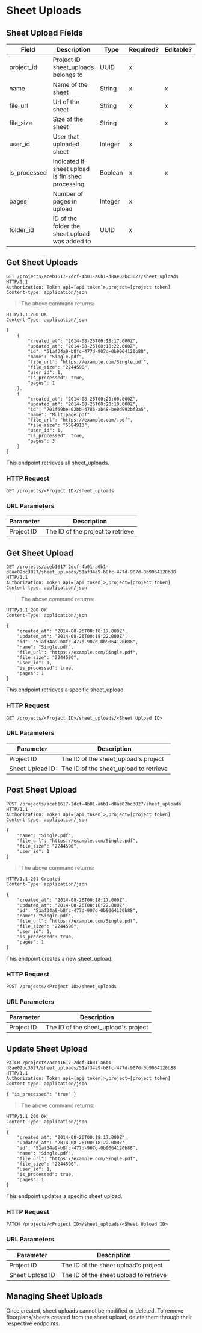 # Sheet Uploads

## Sheet Upload Fields

Field | Description | Type | Required? | Editable? | Default
--------- | --------- | --------- | --------- | --------- | ---------
project_id | Project ID sheet_uploads belongs to | UUID | x | |
name | Name of the sheet | String | x | x |
file_url | Url of the sheet | String | x | x |
file_size | Size of the sheet | String |  | x |
user_id | User that uploaded sheet | Integer | x | | _generated_
is_processed | Indicated if sheet upload is finished processing | Boolean | x | x | false
pages | Number of pages in upload | Integer | x | | _generated_
folder_id | ID of the folder the sheet upload was added to | UUID | x | |


## Get Sheet Uploads

```http
GET /projects/aceb1617-2dcf-4b01-a6b1-d8ae02bc3027/sheet_uploads HTTP/1.1
Authorization: Token api=[api token]>,project=[project token]
Content-type: application/json
```

> The above command returns:

```http
HTTP/1.1 200 OK
Content-Type: application/json

[
    {
        "created_at": "2014-08-26T00:18:17.000Z",
        "updated_at": "2014-08-26T00:18:22.000Z",
        "id": "51af34a9-b8fc-477d-907d-0b9064120b88",
        "name": "Single.pdf",
        "file_url": "https://example.com/Single.pdf",
        "file_size": "2244590",
        "user_id": 1,
        "is_processed": true,
        "pages": 1
    },
    {
        "created_at": "2014-08-26T00:20:00.000Z",
        "updated_at": "2014-08-26T00:20:10.000Z",
        "id": "701f69be-02bb-4786-ab48-be0d993bf2a5",
        "name": "Multipage.pdf",
        "file_url": "https://example.com/.pdf",
        "file_size": "5584913",
        "user_id": 1,
        "is_processed": true,
        "pages": 3
    }
]
```

This endpoint retrieves all sheet_uploads.

### HTTP Request

`GET /projects/<Project ID>/sheet_uploads`

### URL Parameters

Parameter | Description
--------- | -----------
Project ID | The ID of the project to retrieve

## Get Sheet Upload

```http
GET /projects/aceb1617-2dcf-4b01-a6b1-d8ae02bc3027/sheet_uploads/51af34a9-b8fc-477d-907d-0b9064120b88 HTTP/1.1
Authorization: Token api=[api token]>,project=[project token]
Content-type: application/json
```

> The above command returns:

```http
HTTP/1.1 200 OK
Content-Type: application/json

{
    "created_at": "2014-08-26T00:18:17.000Z",
    "updated_at": "2014-08-26T00:18:22.000Z",
    "id": "51af34a9-b8fc-477d-907d-0b9064120b88",
    "name": "Single.pdf",
    "file_url": "https://example.com/Single.pdf",
    "file_size": "2244590",
    "user_id": 1,
    "is_processed": true,
    "pages": 1
}
```

This endpoint retrieves a specific sheet_upload.

### HTTP Request

`GET /projects/<Project ID>/sheet_uploads/<Sheet Upload ID>`

### URL Parameters

Parameter | Description
--------- | -----------
Project ID | The ID of the sheet_upload's project
Sheet Upload ID | The ID of the sheet_upload to retrieve

## Post Sheet Upload

```http
POST /projects/aceb1617-2dcf-4b01-a6b1-d8ae02bc3027/sheet_uploads HTTP/1.1
Authorization: Token api=[api token]>,project=[project token]
Content-type: application/json

{
    "name": "Single.pdf",
    "file_url": "https://example.com/Single.pdf",
    "file_size": "2244590",
    "user_id": 1
}
```

> The above command returns:

```http
HTTP/1.1 201 Created
Content-Type: application/json

{
    "created_at": "2014-08-26T00:18:17.000Z",
    "updated_at": "2014-08-26T00:18:22.000Z",
    "id": "51af34a9-b8fc-477d-907d-0b9064120b88",
    "name": "Single.pdf",
    "file_url": "https://example.com/Single.pdf",
    "file_size": "2244590",
    "user_id": 1,
    "is_processed": true,
    "pages": 1
}
```

This endpoint creates a new sheet_upload.

### HTTP Request

`POST /projects/<Project ID>/sheet_uploads`

### URL Parameters

Parameter | Description
--------- | -----------
Project ID | The ID of the sheet_upload's project

## Update Sheet Upload

```http
PATCH /projects/aceb1617-2dcf-4b01-a6b1-d8ae02bc3027/sheet_uploads/51af34a9-b8fc-477d-907d-0b9064120b88 HTTP/1.1
Authorization: Token api=[api token]>,project=[project token]
Content-type: application/json

{ "is_processed": "true" }
```

> The above command returns:

```http
HTTP/1.1 200 OK
Content-Type: application/json

{
    "created_at": "2014-08-26T00:18:17.000Z",
    "updated_at": "2014-08-26T00:18:22.000Z",
    "id": "51af34a9-b8fc-477d-907d-0b9064120b88",
    "name": "Single.pdf",
    "file_url": "https://example.com/Single.pdf",
    "file_size": "2244590",
    "user_id": 1,
    "is_processed": true,
    "pages": 1
}
```

This endpoint updates a specific sheet upload.

### HTTP Request

`PATCH /projects/<Project ID>/sheet_uploads/<Sheet Upload ID>`

### URL Parameters

Parameter | Description
--------- | -----------
Project ID | The ID of the sheet upload's project
Sheet Upload ID | The ID of the sheet upload to retrieve

## Managing Sheet Uploads

<aside class="warning">
    Once created, sheet uploads cannot be modified or deleted. To remove floorplans/sheets created from the sheet upload, delete them through their respective endpoints.
</aside>